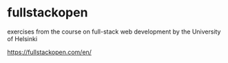 # fullstackopen
exercises from the course on full-stack web development by the University of Helsinki

https://fullstackopen.com/en/
